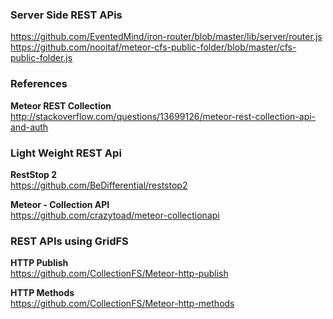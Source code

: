   

### Server Side REST APis

https://github.com/EventedMind/iron-router/blob/master/lib/server/router.js
https://github.com/nooitaf/meteor-cfs-public-folder/blob/master/cfs-public-folder.js

### References  

**Meteor REST Collection**  
http://stackoverflow.com/questions/13699126/meteor-rest-collection-api-and-auth  



### Light Weight REST Api

**RestStop 2**  
https://github.com/BeDifferential/reststop2  

**Meteor - Collection API**    
https://github.com/crazytoad/meteor-collectionapi  


### REST APIs using GridFS

**HTTP Publish**  
https://github.com/CollectionFS/Meteor-http-publish  

**HTTP Methods**  
https://github.com/CollectionFS/Meteor-http-methods  
